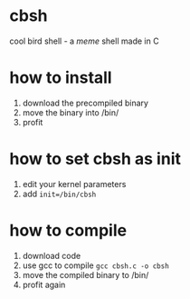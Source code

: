 # cbsh
cool bird shell - a *meme* shell made in C

# how to install

1. download the precompiled binary
2. move the binary into /bin/
3. profit

# how to set cbsh as init

1. edit your kernel parameters
2. add `init=/bin/cbsh`

# how to compile

1. download code
2. use gcc to compile `gcc cbsh.c -o cbsh`
3. move the compiled binary to /bin/
4. profit again

